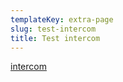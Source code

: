 ```yaml
---
templateKey: extra-page
slug: test-intercom
title: Test intercom
---
```

<a class="intercom" href>intercom</a>
